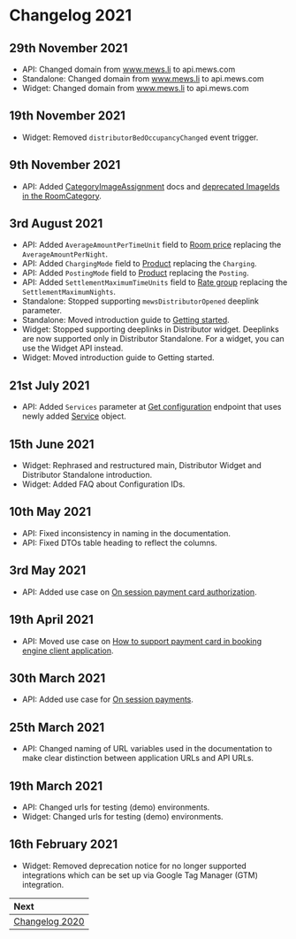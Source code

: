# Changelog 2021

## 29th November 2021

* API: Changed domain from www.mews.li to api.mews.com
* Standalone: Changed domain from www.mews.li to api.mews.com
* Widget: Changed domain from www.mews.li to api.mews.com

## 19th November 2021

* Widget: Removed `distributorBedOccupancyChanged` event trigger.

## 9th November 2021

* API: Added [CategoryImageAssignment](./operations.md#category-image-assignment) docs and [deprecated ImageIds in the RoomCategory](./deprecations/README.md).

## 3rd August 2021

* API: Added `AverageAmountPerTimeUnit` field to [Room price](./operations.md#room-price) replacing the `AverageAmountPerNight`.
* API: Added `ChargingMode` field to [Product](./operations.md#product) replacing the `Charging`.
* API: Added `PostingMode` field to [Product](./operations.md#product) replacing the `Posting`.
* API: Added `SettlementMaximumTimeUnits` field to [Rate group](./operations.md#rate-group) replacing the `SettlementMaximumNights`.
* Standalone: Stopped supporting `mewsDistributorOpened` deeplink parameter.
* Standalone: Moved introduction guide to [Getting started](../getting-started.md).
* Widget: Stopped supporting deeplinks in Distributor widget. Deeplinks are now supported only in Distributor Standalone. For a widget, you can use the Widget API instead.
* Widget: Moved introduction guide to Getting started.

## 21st July 2021

* API: Added `Services` parameter at [Get configuration](./operations.md#get-configuration) endpoint that uses newly added [Service](./operations.md#service) object.

## 15th June 2021

* Widget: Rephrased and restructured main, Distributor Widget and Distributor Standalone introduction.
* Widget: Added FAQ about Configuration IDs.

## 10th May 2021

* API: Fixed inconsistency in naming in the documentation.
* API: Fixed DTOs table heading to reflect the columns.

## 3rd May 2021

* API: Added use case on [On session payment card authorization](./use-cases/on-session-payment-card-authorization.md).

## 19th April 2021

* API: Moved use case on [How to support payment card in booking engine client application](./use-cases/how-to-support-payment-cards-in-booking-engine-application.md).

## 30th March 2021

* API: Added use case for [On session payments](./use-cases/on-session-payments.md).

## 25th March 2021

* API: Changed naming of URL variables used in the documentation to make clear distinction between application URLs and API URLs.

## 19th March 2021

* API: Changed urls for testing (demo) environments.
* Widget: Changed urls for testing (demo) environments.

## 16th February 2021

* Widget: Removed deprecation notice for no longer supported integrations which can be set up via Google Tag Manager (GTM) integration. 

| Next |
| :-- |
| [Changelog 2020](changelog2020.md) |
